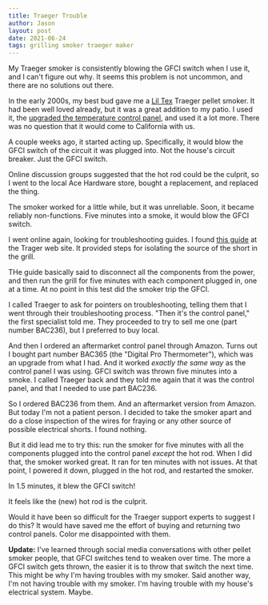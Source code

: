 ```yaml
---
title: Traeger Trouble
author: Jason
layout: post
date: 2021-06-24
tags: grilling smoker traeger maker
---
```


My Traeger smoker is consistently blowing the GFCI switch when I use it, and I can't figure out why.  It seems this problem is not uncommon, and there are no solutions out there.

In the early 2000s, my best bud gave me a [Lil Tex](http://www.woodsmoked.co.nz/media/BBQ070_Manual.pdf) Traeger pellet smoker.  It had been well loved already, but it was a great addition to my patio.  I used it, the [upgraded the temperature control panel](/2012/03/11/modding-the-smoker.html), and used it a lot more.  There was no question that it would come to California with us.

A couple weeks ago, it started acting up.  Specifically, it would blow the GFCI switch of the circuit it was plugged into.  Not the house's circuit breaker.  Just the GFCI switch.

Online discussion groups suggested that the hot rod could be the culprit, so I went to the local Ace Hardware store, bought a replacement, and replaced the thing.

The smoker worked for a little while, but it was unreliable.  Soon, it became reliably non-functions.  Five minutes into a smoke, it would blow the GFCI switch.

I went online again, looking for troubleshooting guides.  I found [this guide](https://www.traegergrills.com/support/tripping-gfi-or-popped-fuse) at the Trager web site.  It provided steps for isolating the source of the short in the grill.

THe guide basically said to disconnect all the components from the power, and then run the grill for five minutes with each component plugged in, one at a time.  At no point in this test did the smoker trip the GFCI.

I called Traeger to ask for pointers on troubleshooting, telling them that I went through their troubleshooting process.  "Then it's the control panel," the first specialist told me.  They proceeded to try to sell me one (part number BAC236), but I preferred to buy local.

And then I ordered an aftermarket control panel through Amazon.  Turns out I bought part number BAC365 (the "Digital Pro Thermometer"), which was an upgrade from what I had.  And it worked _exactly the same way_ as the control panel I was using.  GFCI switch was thrown five minutes into a smoke.  I called Traeger back and they told me again that it was the control panel, and that I needed to use part BAC236.

So I ordered BAC236 from them.  And an aftermarket version from Amazon.  But today I'm not a patient person.  I decided to take the smoker apart and do a close inspection of the wires for fraying or any other source of possible electrical shorts.  I found nothing.

But it did lead me to try this:  run the smoker for five minutes with all the components plugged into the control panel _except_ the hot rod.  When I did that, the smoker worked great.  It ran for ten minutes with not issues.  At that point, I powered it down, plugged in the hot rod, and restarted the smoker.

In 1.5 minutes, it blew the GFCI switch!

It feels like the (new) hot rod is the culprit.

Would it have been so difficult for the Traeger support experts to suggest I do this?  It would have saved me the effort of buying and returning two control panels.  Color me disappointed with them.


**Update:**  I've learned through social media conversations with other pellet smoker people, that GFCI switches tend to weaken over time.  The more a GFCI switch gets thrown, the easier it is to throw that switch the next time.  This might be why I'm having troubles with my smoker.  Said another way, I'm not having trouble with my smoker.  I'm having trouble with my house's electrical system.  Maybe.

<!--
SYNTAX FOR IMAGES
* use services to create JPG and to create thumbnail that is 720px wide

[![ALT-TEXT](/assets/images/filename-thumbnail.jpg)](/assets/images/filename.jpg)
-->

<!--
SYNTAX FOR VIDEO
* convert MOV to mp4 using VLC

<video width="480" height="320" controls="controls">
  <source src="/assets/media/filename.m4v" type="video/mp4">
</video>
-->
